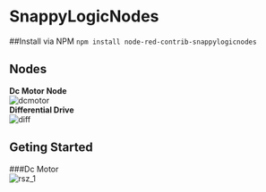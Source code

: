 # SnappyLogicNodes

##Install via NPM
``npm install node-red-contrib-snappylogicnodes`` 

## Nodes 
**Dc Motor Node**       
![dcmotor](https://cloud.githubusercontent.com/assets/16568687/22851264/352b9008-f042-11e6-9f48-7650b13e2e78.png)    
**Differential Drive**      
![diff](https://cloud.githubusercontent.com/assets/16568687/22851275/c97838e2-f042-11e6-8209-8f4ff8c14f9f.png)
## Geting Started
###Dc Motor   
![rsz_1](https://cloud.githubusercontent.com/assets/16568687/22851432/6ea48056-f047-11e6-98da-fb32178579f1.png)  
